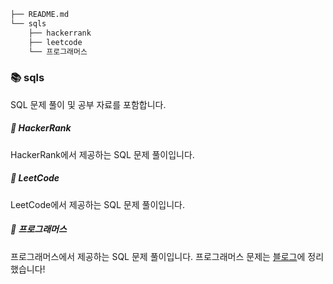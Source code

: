 ```bash
├── README.md
└── sqls
    ├── hackerrank
    ├── leetcode
    └── 프로그래머스
```

### 📚 sqls
SQL 문제 풀이 및 공부 자료를 포함합니다.

##### 📗 HackerRank
HackerRank에서 제공하는 SQL 문제 풀이입니다.

##### 📘 LeetCode
LeetCode에서 제공하는 SQL 문제 풀이입니다.

##### 📕 프로그래머스
프로그래머스에서 제공하는 SQL 문제 풀이입니다.
프로그래머스 문제는 [블로그](https://lookintodata.tistory.com/category/SQL)에 정리했습니다!
